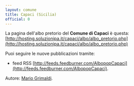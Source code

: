 ```yaml
---
layout: comune
title: Capaci (Sicilia)
official: 0
---
```


La pagina dell'albo pretorio del **Comune di Capaci** è questa: [http://hosting.soluzionipa.it/capaci/albo/albo_pretorio.php](http://hosting.soluzionipa.it/capaci/albo/albo_pretorio.php)

Puoi seguire le nuove pubblicazioni tramite:

* feed RSS [http://feeds.feedburner.com/AlbopopCapaci](http://feeds.feedburner.com/AlbopopCapaci).

Autore: [Mario Grimaldi](https://twitter.com/grimaldi1972).
